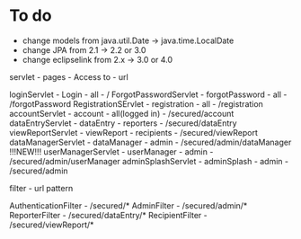 # To do

* change models from java.util.Date -> java.time.LocalDate
* change JPA from 2.1 -> 2.2 or 3.0
* change eclipselink from 2.x -> 3.0 or 4.0

servlet 				- pages 			- Access to 		- url

loginServlet 			- Login 			- all 				- /
ForgotPasswordServlet 	- forgotPassword 	- all 				- /forgotPassword
RegistrationSErvlet 	- registration 		- all 				- /registration
accountServlet			- account			- all(logged in)	- /secured/account
dataEntryServlet 		- dataEntry 		- reporters 		- /secured/dataEntry
viewReportServlet 		- viewReport 		- recipients 		- /secured/viewReport
dataManagerServlet 		- dataManager 		- admin 			- /secured/admin/dataManager !!!NEW!!!
userManagerServlet 		- userManager 		- admin 			- /secured/admin/userManager
adminSplashServlet 		- adminSplash 		- admin 			- /secured/admin


filter 					- url pattern

AuthenticationFilter	- /secured/*
AdminFilter				- /secured/admin/*
ReporterFilter			- /secured/dataEntry/*
RecipientFilter			- /secured/viewReport/*
